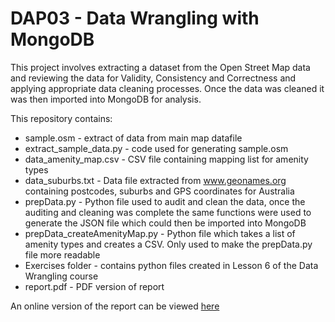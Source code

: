# DAP03 - Data Wrangling with MongoDB
This project involves extracting a dataset from the Open Street Map data and reviewing the data for Validity, Consistency and Correctness and applying appropriate data cleaning processes.
Once the data was cleaned it was then imported into MongoDB for analysis.

This repository contains:
- sample.osm - extract of data from main map datafile
- extract_sample_data.py - code used for generating sample.osm
- data_amenity_map.csv - CSV file containing mapping list for amenity types
- data_suburbs.txt - Data file extracted from www.geonames.org containing postcodes, suburbs and GPS coordinates for Australia
- prepData.py - Python file used to audit and clean the data, once the auditing and cleaning was complete the same functions were used to generate the JSON file which could then be imported into MongoDB
- prepData_createAmenityMap.py - Python file which takes a list of amenity types and creates a CSV. Only used to make the prepData.py file more readable
- Exercises folder - contains python files created in Lesson 6 of the Data Wrangling course
- report.pdf - PDF version of report

An online version of the report can be viewed [here][report]

[report]: /DAProjects/DAP03/DataAnalysisProject3WrangleOpenStreetMapData.html

